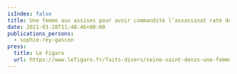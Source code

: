 ```yaml
---
isIndex: false
title: Une femme aux assises pour avoir commandité l‘assassinat raté de son ex-conjoint
date: 2021-03-28T11:48:46+00:00
publications_persons:
  - sophie-rey-gascon
press:
  title: Le Figaro
  url: https://www.lefigaro.fr/faits-divers/seine-saint-denis-une-femme-aux-assises-pour-avoir-commandite-l-assassinat-rate-de-son-ex-conjoint-20210328
---
```

